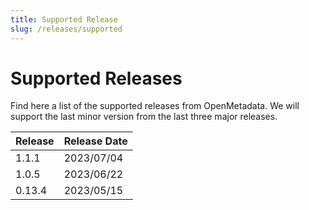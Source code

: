 ```yaml
---
title: Supported Release
slug: /releases/supported
---
```


# Supported Releases

Find here a list of the supported releases from OpenMetadata. We will support the last minor version from the last three
major releases.

| Release | Release Date |
|:--------|:-------------|
| 1.1.1   | 2023/07/04   |
| 1.0.5   | 2023/06/22   |
| 0.13.4  | 2023/05/15   |
